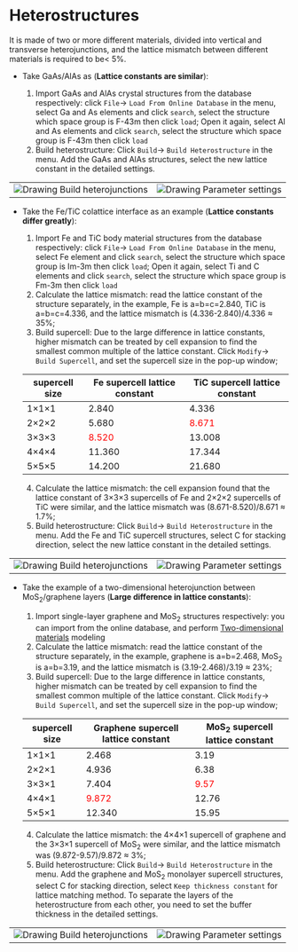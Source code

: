 # Heterostructures

It is made of two or more different materials, divided into vertical and transverse heterojunctions, and the lattice mismatch between different materials is required to be$<$ 5%.

- Take GaAs/AlAs as (**Lattice constants are similar**):

  1. Import GaAs and AlAs crystal structures from the database respectively: click `File`→ `Load From Online Database` in the menu, select Ga and As elements and click `search`, select the structure which space group is F-43m then click `load`; Open it again, select Al and As elements and click `search`, select the structure which space group is F-43m then click `load`
  2. Build heterostructure: Click `Build`→ `Build Heterostructure` in the menu. Add the GaAs and AlAs structures, select the new lattice constant in the detailed settings.

<table><tr>
    <td> 
        <center>
            <img src={require('./nested/qstudio_example_hetero1.png').default} alt="Drawing" />
            <font>Build heterojunctions</font>
        </center>
    </td>
    <td> 
        <center>
            <img src={require('./nested/qstudio_example_hetero2.png').default} alt="Drawing" />
            <font>Parameter settings</font>
        </center>
    </td>
</tr></table>

- Take the Fe/TiC colattice interface as an example (**Lattice constants differ greatly**):

  1. Import Fe and TiC body material structures from the database respectively: click `File`→ `Load From Online Database` in the menu, select Fe element and click `search`, select the structure which space group is Im-3m then click `load`; Open it again, select Ti and C elements and click `search`, select the structure which space group is Fm-3m then click `load`
  2. Calculate the lattice mismatch: read the lattice constant of the structure separately, in the example, Fe is a=b=c=2.840, TiC is a=b=c=4.336, and the lattice mismatch is (4.336-2.840)/4.336 ≈ 35%;
  3. Build supercell: Due to the large difference in lattice constants, higher mismatch can be treated by cell expansion to find the smallest common multiple of the lattice constant. Click `Modify`→ `Build Supercell`, and set the supercell size in the pop-up window;

  | supercell size | Fe supercell lattice constant                | TiC supercell lattice constant               |
  | -------- | ------------------------------ | ------------------------------ |
  | 1×1×1    | 2.840                          | 4.336                          |
  | 2×2×2    | 5.680                          | <font color='red'>8.671</font> |
  | 3×3×3    | <font color='red'>8.520</font> | 13.008                         |
  | 4×4×4    | 11.360                         | 17.344                         |
  | 5×5×5    | 14.200                         | 21.680                         |

  4. Calculate the lattice mismatch: the cell expansion found that the lattice constant of 3×3×3 supercells of Fe and 2×2×2 supercells of TiC were similar, and the lattice mismatch was (8.671-8.520)/8.671 ≈ 1.7%;
  5. Build heterostructure: Click `Build`→ `Build Heterostructure` in the menu. Add the Fe and TiC supercell structures, select C for stacking direction, select the new lattice constant in the detailed settings.

<table><tr>
    <td> 
        <center>
            <img src={require('./nested/qstudio_example_hetero3.png').default} alt="Drawing" />
            <font>Build heterojunctions</font>
        </center>
    </td>
    <td> 
        <center>
            <img src={require('./nested/qstudio_example_hetero4.png').default} alt="Drawing" />
            <font>Parameter settings</font>
        </center>
    </td>
</tr></table>

- Take the example of a two-dimensional heterojunction between MoS<sub>2</sub>/graphene layers (**Large difference in lattice constants**):

  1. Import single-layer graphene and MoS<sub>2</sub> structures respectively: you can import from the online database, and perform [Two-dimensional materials](./qstudio_example_2d.md) modeling
  2. Calculate the lattice mismatch: read the lattice constant of the structure separately, in the example, graphene is a=b=2.468, MoS<sub>2</sub> is a=b=3.19, and the lattice mismatch is (3.19-2.468)/3.19 ≈ 23%;
  3. Build supercell: Due to the large difference in lattice constants, higher mismatch can be treated by cell expansion to find the smallest common multiple of the lattice constant. Click `Modify`→ `Build Supercell`, and set the supercell size in the pop-up window;

  | supercell size | Graphene supercell lattice constant             | MoS<sub>2</sub> supercell lattice constant   |
  | -------- | ------------------------------ | ----------------------------- |
  | 1×1×1    | 2.468                          | 3.19                          |
  | 2×2×1    | 4.936                          | 6.38                          |
  | 3×3×1    | 7.404                          | <font color='red'>9.57</font> |
  | 4×4×1    | <font color='red'>9.872</font> | 12.76                         |
  | 5×5×1    | 12.340                         | 15.95                         |

  4. Calculate the lattice mismatch: the 4×4×1 supercell of graphene and the 3×3×1 supercell of MoS<sub>2</sub> were similar, and the lattice mismatch was (9.872-9.57)/9.872 ≈ 3%;
  5. Build heterostructure: Click `Build`→ `Build Heterostructure` in the menu. Add the graphene and MoS<sub>2</sub> monolayer supercell structures, select C for stacking direction, select `Keep thickness constant` for lattice matching method. To separate the layers of the heterostructure from each other, you need to set the buffer thickness in the detailed settings.

<table><tr>
    <td> 
        <center>
            <img src={require('./nested/qstudio_example_hetero5.png').default} alt="Drawing" />
            <font>Build heterojunctions</font>
        </center>
    </td>
    <td> 
        <center>
            <img src={require('./nested/qstudio_example_hetero6.png').default} alt="Drawing" />
            <font>Parameter settings</font>
        </center>
    </td>
</tr></table>

